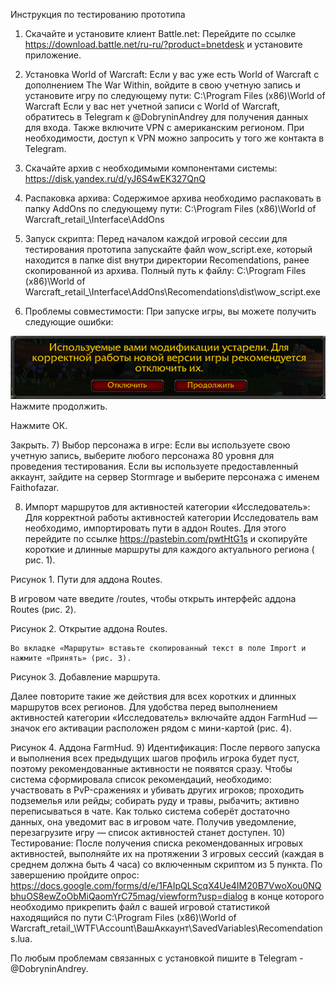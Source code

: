 Инструкция по тестированию прототипа
1) Скачайте и установите клиент Battle.net:
Перейдите по ссылке https://download.battle.net/ru-ru/?product=bnetdesk и установите приложение.


2) Установка World of Warcraft: Если у вас уже есть World of Warcraft с дополнением The War Within, войдите в свою учетную запись и установите игру по следующему пути:
 C:\Program Files (x86)\World of Warcraft
Если у вас нет учетной записи с World of Warcraft, обратитесь в Telegram к @DobryninAndrey для получения данных для входа. Также включите VPN с американским регионом. При необходимости, доступ к VPN можно запросить у того же контакта в Telegram.


3) Скачайте архив с необходимыми компонентами системы:
 https://disk.yandex.ru/d/yJ6S4wEK327QnQ


4) Распаковка архива: Содержимое архива необходимо распаковать в папку AddOns по следующему пути:
C:\Program Files (x86)\World of Warcraft\_retail_\Interface\AddOns


5) Запуск скрипта: Перед началом каждой игровой сессии для тестирования прототипа запускайте файл wow_script.exe, который находится в папке dist внутри директории Recomendations, ранее скопированной из архива.
 Полный путь к файлу:
C:\Program Files (x86)\World of Warcraft\_retail_\Interface\AddOns\Recomendations\dist\wow_script.exe
6) Проблемы совместимости: При запуске игры, вы можете получить следующие ошибки:

![Описание](images/61.png)
Нажмите продолжить.

Нажмите ОК.

Закрыть.
7) Выбор персонажа в игре:
Если вы используете свою учетную запись, выберите любого персонажа 80 уровня для проведения тестирования.
	Если вы используете предоставленный аккаунт, зайдите на сервер Stormrage и выберите персонажа с именем Faithofazar.

8) Импорт маршрутов для активностей категории «Исследователь»: Для корректной работы активностей категории Исследователь вам необходимо, импортировать пути в аддон Routes.
Для этого перейдите по ссылке https://pastebin.com/pwtHtG1s и скопируйте короткие и длинные маршруты для каждого актуального региона ( рис. 1).

 Рисунок 1. Пути для аддона Routes.

В игровом чате введите /routes, чтобы открыть интерфейс аддона Routes (рис. 2).


Рисунок 2. Открытие аддона Routes.

	Во вкладке «Маршруты» вставьте скопированный текст в поле Import и нажмите «Принять» (рис. 3).
 
Рисунок 3. Добавление маршрута.

Далее повторите такие же действия для всех коротких и длинных маршрутов всех регионов.
Для удобства перед выполнением активностей категории «Исследователь» включайте аддон FarmHud — значок его активации расположен рядом с мини-картой (рис. 4).


Рисунок 4. Аддона FarmHud.
9) Идентификация: После первого запуска и выполнения всех предыдущих шагов профиль игрока будет пуст, поэтому рекомендованные активности не появятся сразу.   Чтобы система сформировала список рекомендаций, необходимо:
участвовать в PvP-сражениях и убивать других игроков;
проходить подземелья или рейды;
собирать руду и травы, рыбачить;
активно переписываться в чате.
Как только система соберёт достаточно данных, она уведомит вас в игровом чате. Получив уведомление, перезагрузите игру — список активностей станет доступен.
10) Тестирование: После получения списка рекомендованных игровых активностей, выполняйте их на протяжении 3 игровых сессий (каждая в среднем должна быть 4 часа)  со включенным скриптом из 5 пункта.
По завершению пройдите опрос: https://docs.google.com/forms/d/e/1FAIpQLScqX4Ue4IM20B7VwoXou0NQbhuOS8ewZoObMiQaomYrC75mag/viewform?usp=dialog
в конце которого необходимо прикрепить файл с вашей игровой статистикой находящийся по пути C:\Program Files (x86)\World of Warcraft\_retail_\WTF\Account\ВашАккаунт\SavedVariables\Recomendations.lua.

По любым проблемам связанных с установкой пишите в Telegram - @DobryninAndrey.
